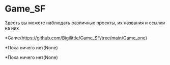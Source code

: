 # Game_SF
Здесть вы можете наблюдать различные проекты, их названия и ссылки на них

*Game(https://github.com/Bigilittle/Game_SF/tree/main/Game_one)

*Пока ничего нет(None)

*Пока ничего нет(None)